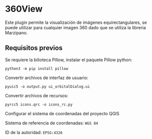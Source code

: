 # 360View
Este plugin permite la visualización de imágenes equirectangulares, se puede utilizar para cualquier imagen 360 dado que se utiliza la libreria Marzipano.

## Requisitos previos
Se requiere la bilioteca Pillow, instalar el paquete Pillow python:

`python3 -m pip install pillow`

Convertir archivos de interfaz de usuario:

`pyuic5 -o output.py ui_orbitalDialog.ui`

Convertir archivos de recursos:

`pyrcc5 icons.qrc -o icons_rc.py`

Configurar el sistema de coordenadas del proyecto QGIS

Sistema de referencia de coordenadas: `WGS 84`

ID de la autoridad: `EPSG:4326`
